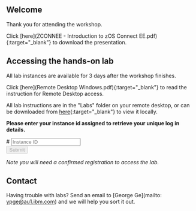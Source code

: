 <script src="https://ajax.googleapis.com/ajax/libs/jquery/3.1.0/jquery.min.js"></script>
<script src="./core-min.js"></script>
<script src="./md5-min.js"></script>
<script src="./wildfire-labs.js"></script>
<link href="https://cdn.jsdelivr.net/npm/bootstrap@5.1.0/dist/css/bootstrap.min.css" rel="stylesheet" integrity="sha384-KyZXEAg3QhqLMpG8r+8fhAXLRk2vvoC2f3B09zVXn8CA5QIVfZOJ3BCsw2P0p/We" crossorigin="anonymous">

## Welcome

Thank you for attending the workshop. 
  
Click [here](ZCONNEE - Introduction to zOS Connect EE.pdf){:target="_blank"} to download the presentation.

## Accessing the hands-on lab

All lab instances are available for 3 days after the workshop finishes.

Click [here](Remote Desktop Windows.pdf){:target="_blank"} to read the instruction for Remote Desktop access.

All lab instructions are in the "Labs" folder on your remote desktop, or can be downloaded from [here](https://github.com/ibm-wsc/zCONNEE-Wildfire-Workshop){:target="_blank"} to view it locally.

**Please enter your instance id assigned to retrieve your unique log in details.**

<form onsubmit="return false;">
<div class="input-group mb-3 col-6">
<span class="input-group-text" id="basic-addon1">#</span>
<input type="text" class="form-control" placeholder="Instance ID" aria-label="Instance ID" aria-describedby="basic-addon1" id="instance-id" maxlength="2" required oninput="validate();">
</div>
<div class="col-6">
<button id="btn-submit" class="btn btn-primary" type="submit" onclick="getLab(document.getElementById('instance-id').value)" disabled>Submit</button>
</div>
</form>
<div id="lab" class=".container .text-monospace">
<em>Note you will need a confirmed registration to access the lab.</em>
</div>

## Contact
Having trouble with labs? Send an email to [George Ge](mailto: ypge@au1.ibm.com) and we will help you sort it out.

